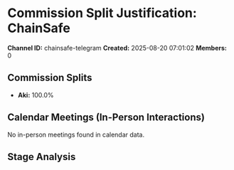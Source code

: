 # Commission Split Justification: ChainSafe

**Channel ID:** chainsafe-telegram
**Created:** 2025-08-20 07:01:02
**Members:** 0

## Commission Splits

- **Aki:** 100.0%

## Calendar Meetings (In-Person Interactions)

No in-person meetings found in calendar data.

## Stage Analysis

